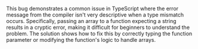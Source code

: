 This bug demonstrates a common issue in TypeScript where the error message from the compiler isn't very descriptive when a type mismatch occurs.  Specifically, passing an array to a function expecting a string results in a cryptic error, making it difficult for beginners to understand the problem. The solution shows how to fix this by correctly typing the function parameter or modifying the function's logic to handle arrays.